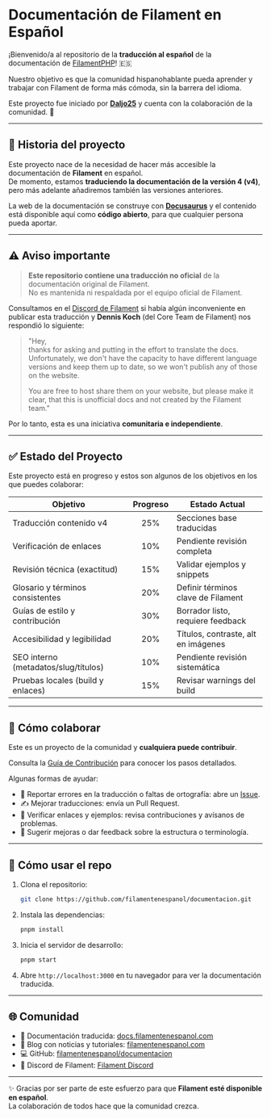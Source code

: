 # Documentación de Filament en Español

¡Bienvenido/a al repositorio de la **traducción al español** de la documentación de [FilamentPHP](https://filamentphp.com/)! 🇪🇸  

Nuestro objetivo es que la comunidad hispanohablante pueda aprender y trabajar con Filament de forma más cómoda, sin la barrera del idioma.  

Este proyecto fue iniciado por **[Daljo25](https://github.com/daljo25)** y cuenta con la colaboración de la comunidad. 🙌

---

## 📖 Historia del proyecto

Este proyecto nace de la necesidad de hacer más accesible la documentación de **Filament** en español.  
De momento, estamos **traduciendo la documentación de la versión 4 (v4)**, pero más adelante añadiremos también las versiones anteriores.

La web de la documentación se construye con **[Docusaurus](https://docusaurus.io/)** y el contenido está disponible aquí como **código abierto**, para que cualquier persona pueda aportar.

---

## ⚠️ Aviso importante

> **Este repositorio contiene una traducción no oficial** de la documentación original de Filament.  
> No es mantenida ni respaldada por el equipo oficial de Filament.  

Consultamos en el [Discord de Filament](https://discord.gg/filament) si había algún inconveniente en publicar esta traducción y **Dennis Koch** (del Core Team de Filament) nos respondió lo siguiente:

> "Hey,  
> thanks for asking and putting in the effort to translate the docs. Unfortunately, we don't have the capacity to have different language versions and keep them up to date, so we won't publish any of those on the website.  
>   
> You are free to host share them on your website, but please make it clear, that this is unofficial docs and not created by the Filament team."

Por lo tanto, esta es una iniciativa **comunitaria e independiente**.

---

## ✅ Estado del Proyecto

Este proyecto está en progreso y estos son algunos de los objetivos en los que puedes colaborar:

| Objetivo                              | Progreso | Estado Actual                         |
|---------------------------------------|:--------:|---------------------------------------|
| Traducción contenido v4               |   25%    | Secciones base traducidas             |
| Verificación de enlaces               |   10%    | Pendiente revisión completa           |
| Revisión técnica (exactitud)          |   15%    | Validar ejemplos y snippets           |
| Glosario y términos consistentes      |   20%    | Definir términos clave de Filament    |
| Guías de estilo y contribución        |   30%    | Borrador listo, requiere feedback     |
| Accesibilidad y legibilidad           |   20%    | Títulos, contraste, alt en imágenes   |
| SEO interno (metadatos/slug/títulos)  |   10%    | Pendiente revisión sistemática        |
| Pruebas locales (build y enlaces)     |   15%    | Revisar warnings del build            |

---

## 🤝 Cómo colaborar

Este es un proyecto de la comunidad y **cualquiera puede contribuir**.  

Consulta la [Guía de Contribución](./CONTRIBUTING.md) para conocer los pasos detallados.  

Algunas formas de ayudar:
- 🐛 Reportar errores en la traducción o faltas de ortografía: abre un [Issue](https://github.com/filamentenespanol/documentacion/issues).
- ✍️ Mejorar traducciones: envía un Pull Request.
- 🔗 Verificar enlaces y ejemplos: revisa contribuciones y avísanos de problemas.
- 💬 Sugerir mejoras o dar feedback sobre la estructura o terminología.

---

## 🚀 Cómo usar el repo

1. Clona el repositorio:
   ```bash
   git clone https://github.com/filamentenespanol/documentacion.git
   ```
2. Instala las dependencias:
   ```bash
   pnpm install
   ```
3. Inicia el servidor de desarrollo:
   ```bash
   pnpm start
   ```
4. Abre `http://localhost:3000` en tu navegador para ver la documentación traducida.

---

## 🌐 Comunidad

- 📖 Documentación traducida: [docs.filamentenespanol.com](https://docs.filamentenespanol.com)  
- 📰 Blog con noticias y tutoriales: [filamentenespanol.com](https://filamentenespanol.com)  
- 💻 GitHub: [filamentenespanol/documentacion](https://github.com/filamentenespanol/documentacion)  
- 💬 Discord de Filament: [Filament Discord](https://discord.gg/filament)  

---

✨ Gracias por ser parte de este esfuerzo para que **Filament esté disponible en español**.  
La colaboración de todos hace que la comunidad crezca.
